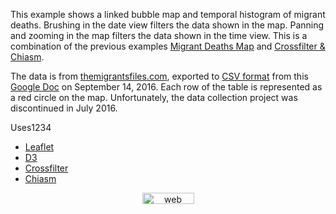 This example shows a linked bubble map and temporal histogram of migrant deaths. Brushing in the date view filters the data shown in the map. Panning and zooming in the map filters the data shown in the time view. This is a combination of the previous examples [Migrant Deaths Map](http://bl.ocks.org/curran/81271937fa94fdbdd854) and [Crossfilter & Chiasm](http://bl.ocks.org/curran/87d038562333a7ad4a64).

The data is from [themigrantsfiles.com](http://www.themigrantsfiles.com/), exported to [CSV format](https://en.wikipedia.org/wiki/Comma-separated_values) from this [Google Doc](https://docs.google.com/spreadsheets/d/1YNqIzyQfEn4i_be2GGWESnG2Q80E_fLASffsXdCOftI/edit#gid=686199832) on September 14, 2016. Each row of the table is represented as a red circle on the map. Unfortunately, the data collection project was discontinued in July 2016.

Uses1234

 * [Leaflet](http://leafletjs.com/)
 * [D3](http://d3js.org)
 * [Crossfilter](https://github.com/square/crossfilter)
 * [Chiasm](https://github.com/chiasm-project/chiasm)

<!-- Start of SimpleHitCounter Code -->
<div align="center"><a href="http://www.simplehitcounter.com" target="_blank"><img src="http://simplehitcounter.com/hit.php?uid=2130840&f=16777215&b=0" border="0" height="18" width="83" alt="web counter"></a></div>
<!-- End of SimpleHitCounter Code -->

